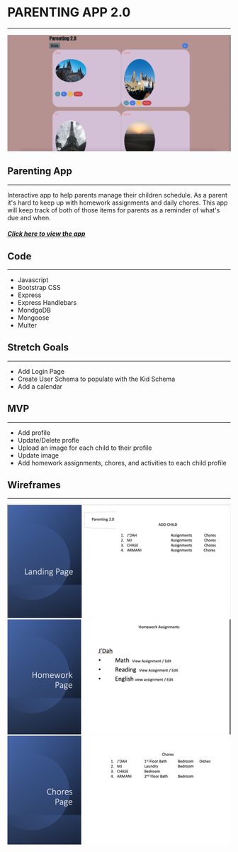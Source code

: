 # PARENTING APP 2.0
******
![Landing Page](/images/ProfilePagep2.jpg)

## Parenting App
********************
Interactive app to help parents manage their children schedule. As a parent it's hard to keep up with homework assignments and daily chores. This app will keep track of both of those items for parents as a reminder of what's due and when. 

##### [Click here to view the app](https://parenting-app-goss.herokuapp.com/task)

## Code 
*************
- Javascript 
- Bootstrap CSS 
- Express 
- Express Handlebars
- MondgoDB
- Mongoose
- Multer

## Stretch Goals 
****************
- Add Login Page 
- Create User Schema to populate with the Kid Schema 
- Add a calendar 

## MVP
********
- Add profile
- Update/Delete profle
- Upload an image for each child to their profile
- Update image 
- Add homework assignments, chores, and activities to each child profile

## Wireframes
**************
![Landing Page1](/images/WireFramepj2.jpg)
![Landing Page1](/images/WireFrame2pjs.jpg)
![Landing Page1](/images/WireFrame3pj2.jpg)

